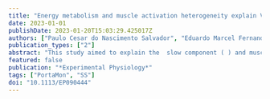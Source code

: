 ```yaml
---
title: "Energy metabolism and muscle activation heterogeneity explain V̇O2$dotV_rmO_rm2$ slow component and muscle fatigue of cycling at different intensities"
date: 2023-01-01
publishDate: 2023-01-20T15:03:29.425017Z
authors: ["Paulo Cesar do Nascimento Salvador", "Eduardo Marcel Fernandes Nascimento", "Diego Antunes", "Luiz Guilherme Antonacci Guglielmo", "Benedito Sérgio Denadai"]
publication_types: ["2"]
abstract: "This study aimed to explain the  slow component ( ) and muscle fatigue during cycling at different intensities. The muscle fatigue of 16 participants was determined through maximal isokinetic effort lasting 3 s during constant work rate bouts of moderate (MOD), heavy (HVY) and very heavy intensity (VHI) exercise. Breath-by-breath  , near-infrared spectroscopy signals and EMG activity were analysed (thigh muscles).  was higher during VHI exercise (∼70% vs. ∼28% of  reserve in HVY). The deoxygenated haemoglobin final value during VHI exercise was higher than during HVY and MOD exercise (∼90% of HHb physiological normalization, vs. ∼82% HVY and ∼45% MOD). The muscle fatigue was greater after VHI exercise (∼22% vs. HVY ∼5%). There was no muscle fatigue after MOD exercise. The greatest magnitude of muscle fatigue occurred within 2 min (VHI ∼17%; HVY ∼9%), after which it stabilized. No significant relationship between  and muscle force production was observed. The τ of muscle  was significantly related (R2 = 0.47) with torque decrease for VHI. Type I and II muscle fibre recruitment mainly in the rectus femoris moderately explained the muscle fatigue (R2 = 0.30 and 0.31, respectively) and the  (R2 = 0.39 and 0.27, respectively). The  is also partially explained by blood lactate accumulation (R2 = 0.42). In conclusion muscle fatigue and O2 cost seem to share the same physiological cause linked with a decrease in the muscle  and a change in lactate accumulation. Muscle fatigue and  are associated with muscle activation heterogeneity and metabolism of different muscles activated during cycling."
featured: false
publication: "*Experimental Physiology*"
tags: ["PortaMon", "SS"]
doi: "10.1113/EP090444"
---
```


